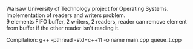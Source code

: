 Warsaw University of Technology project for Operating Systems.  
Implementation of readers and writers problem.  
9 elements FIFO buffer, 2 writers, 2 readers, reader can remove element from buffer if the other reader isn't reading it.  

Compilation: g++ -pthread -std=c++11 -o name main.cpp queue\_t.cpp
